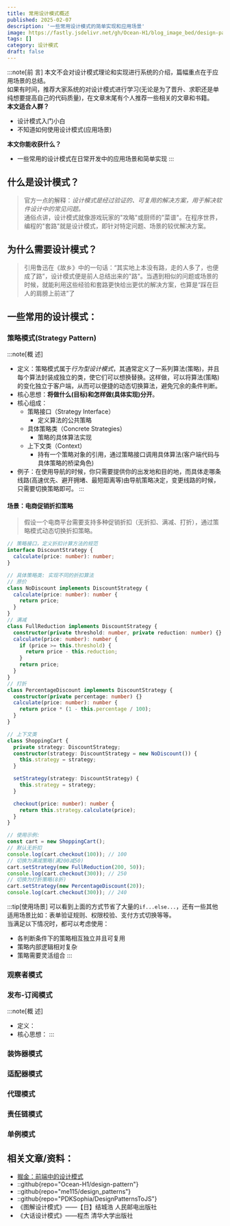 ```yaml
---
title: 常用设计模式概述
published: 2025-02-07
description: '一些常用设计模式的简单实现和应用场景'
image: https://fastly.jsdelivr.net/gh/Ocean-H1/blog_image_bed/design-pattern.png
tags: []
category: 设计模式
draft: false 
---
```

:::note[前 言]
本文不会对设计模式理论和实现进行系统的介绍，篇幅重点在于应用场景的总结。  
如果有时间，推荐大家系统的对设计模式进行学习(无论是为了晋升、求职还是单纯想要提高自己的代码质量)，在文章末尾有个人推荐一些相关的文章和书籍。  
**本文适合人群？**
* 设计模式入门小白
* 不知道如何使用设计模式(应用场景)

**本文你能收获什么？**
* 一些常用的设计模式在日常开发中的应用场景和简单实现
:::

## 什么是设计模式？
> 官方一点的解释：*设计模式是经过验证的、可复用的解决方案，用于解决软件设计中的常见问题。*  
> 通俗点讲，设计模式就像游戏玩家的"攻略"或厨师的"菜谱"。在程序世界，编程的"套路"就是设计模式，即针对特定问题、场景的较优解决方案。
## 为什么需要设计模式？
> 引用鲁迅在《故乡》中的一句话：“其实地上本没有路，走的人多了，也便成了路”，设计模式便是前人总结出来的"路"。当遇到相似的问题或场景的时候，就能利用这些经验和套路更快给出更优的解决方案，也算是“踩在巨人的肩膀上前进”了
## 一些常用的设计模式：

### 策略模式(Strategy Pattern)
:::note[概 述]
* 定义：策略模式属于*行为型设计模式*，其通常定义了一系列算法(策略)，并且每个算法封装成独立的类，使它们可以想换替换。这样做，可以将算法(策略)的变化独立于客户端，从而可以便捷的动态切换算法，避免冗余的条件判断。
* 核心思想：**将做什么(目标)和怎样做(具体实现)分开**。
* 核心组成：
  * 策略接口（Strategy Interface）
    * 定义算法的公共策略
  * 具体策略类（Concrete Strategies）
    * 策略的具体算法实现
  * 上下文类（Context）
    * 持有一个策略对象的引用，通过策略接口调用具体算法(客户端代码与具体策略的桥梁角色)
* 例子：在使用导航的时候，你只需要提供你的出发地和目的地，而具体走哪条线路(高速优先、避开拥堵、最短距离等)由导航策略决定，变更线路的时候，只需要切换策略即可。
:::
#### 场景：电商促销折扣策略
> 假设一个电商平台需要支持多种促销折扣（无折扣、满减、打折），通过策略模式动态切换折扣策略。
```typescript
// 策略接口，定义折扣计算方法的规范
interface DiscountStrategy {
  calculate(price: number): number;
}

// 具体策略类: 实现不同的折扣算法
// 原价
class NoDiscount implements DiscountStrategy {
  calculate(price: number): number {
    return price;
  }
}
// 满减
class FullReduction implements DiscountStrategy {
  constructor(private threshold: number, private reduction: number) {}
  calculate(price: number): number {
    if (price >= this.threshold) {
      return price - this.reduction;
    }
    return price;
  }
}
// 打折
class PercentageDiscount implements DiscountStrategy {
  constructor(private percentage: number) {}
  calculate(price: number): number {
    return price * (1 - this.percentage / 100);
  }
}

// 上下文类
class ShoppingCart {
  private strategy: DiscountStrategy;
  constructor(strategy: DiscountStrategy = new NoDiscount()) {
    this.strategy = strategy;
  }

  setStrategy(strategy: DiscountStrategy) {
    this.strategy = strategy;
  }

  checkout(price: number): number {
    return this.strategy.calculate(price);
  }
}

// 使用示例:
const cart = new ShoppingCart();
// 默认无折扣
console.log(cart.checkout(100)); // 100
// 切换为满减策略(满200减50)
cart.setStrategy(new FullReduction(200, 50));
console.log(cart.checkout(300)); // 250
// 切换为打折策略(8折)
cart.setStrategy(new PercentageDiscount(20));
console.log(cart.checkout(300)); // 240
```

:::tip[使用场景]
可以看到上面的方式节省了大量的`if...else...`，还有一些其他适用场景比如：表单验证规则、权限校验、支付方式切换等等。  
当满足以下情况时，都可以考虑使用：
* 各判断条件下的策略相互独立并且可复用
* 策略内部逻辑相对复杂
* 策略需要灵活组合
:::

### 观察者模式


### 发布-订阅模式
:::note[概 述]
* 定义：
* 核心思想：
:::
### 装饰器模式

### 适配器模式

### 代理模式

### 责任链模式

### 单例模式

## 相关文章/资料：

* [掘金：前端中的设计模式](https://juejin.cn/post/6844904138707337229?searchId=20250120200113D96A3721A125A062D3FB#heading-8 "掘金")
* ::github{repo="Ocean-H1/design-pattern"}
* ::github{repo="me115/design_patterns"}
* ::github{repo="PDKSophia/DesignPatternsToJS"}
* 《图解设计模式》——【日】结城浩 人民邮电出版社
* 《大话设计模式》——程杰 清华大学出版社